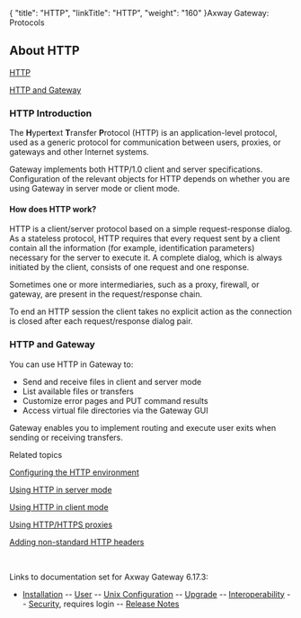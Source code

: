 {
    "title": "HTTP",
    "linkTitle": "HTTP",
    "weight": "160"
}<span class="mc-variable axway_variables.Component_Long_Name variable">Axway Gateway</span>: Protocols

## About HTTP

[HTTP](#http_intro)

[HTTP and Gateway](#HTTP_and_Gateway)

<span id="http_intro"></span>

### HTTP Introduction

The <span style="font-weight: bold;">H</span>yper<span style="font-weight: bold;">t</span>ext <span style="font-weight: bold;">T</span>ransfer <span style="font-weight: bold;">P</span>rotocol (HTTP) is an application-level protocol, used as a generic protocol for communication between users, proxies, or gateways and other Internet systems.

Gateway implements both HTTP/1.0 client and server specifications. Configuration of the relevant objects for HTTP depends on whether you are using Gateway in server mode or client mode.

#### How does HTTP work?

HTTP is a client/server protocol based on a simple request-response dialog. As a stateless protocol, HTTP requires that every request sent by a client contain all the information (for example, identification parameters) necessary for the server to execute it. A complete dialog, which is always initiated by the client, consists of one request and one response.

Sometimes one or more intermediaries, such as a proxy, firewall, or gateway, are present in the request/response chain.

To end an HTTP session the client takes no explicit action as the connection is closed after each request/response dialog pair.

<span id="HTTP_and_Gateway"></span>

### HTTP and Gateway

You can use HTTP in Gateway to:

-   Send and receive files in client and server mode
-   List available files or transfers
-   Customize error pages and PUT command results
-   Access virtual file directories via the Gateway GUI

Gateway enables you to implement routing and execute user exits when sending or receiving transfers.

Related topics

[Configuring the HTTP environment](http_config.htm)

[Using HTTP in server mode](http_using_in_server_mode.htm)

[Using HTTP in client mode](http_using_in_client_mode.htm)

[Using HTTP/HTTPS proxies](http_using_proxies.htm)

[Adding non-standard HTTP headers](http_client_non_std_headers.htm)

 

Links to documentation set for Axway Gateway <span class="mc-variable axway_variables.Release_Number variable">6.17.3</span>:

-   [Installation](#) -- [User](#) -- [Unix Configuration](#) -- [Upgrade](#) -- [Interoperability](#) -- [Security](#), requires login -- [Release Notes](#)
